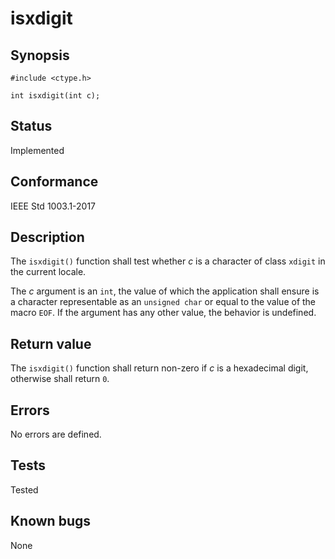 # isxdigit

## Synopsis

`#include <ctype.h>`

`int isxdigit(int c);`

## Status

Implemented

## Conformance

IEEE Std 1003.1-2017

## Description

The `isxdigit()` function shall test whether _c_ is a character of class `xdigit` in the current locale.

The _c_ argument is an `int`, the value of which the application shall ensure is a character representable as an
`unsigned char` or equal to the value of the macro `EOF`. If the argument has any other value, the behavior is
undefined.

## Return value

The `isxdigit()` function shall return non-zero if _c_ is a hexadecimal digit, otherwise shall return `0`.

## Errors

No errors are defined.

## Tests

Tested

## Known bugs

None
